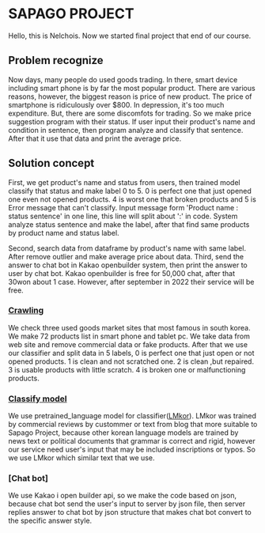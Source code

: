 # SAPAGO PROJECT
Hello, this is Nelchois. 
Now we started final project that end of our course.

## Problem recognize
Now days, many people do used goods trading. In there, smart device including smart phone is by far the most popular product. There are various reasons, however, the biggest reason is price of new product. The price of smartphone is ridiculously over $800. In depression, it's too much expenditure. But, there are some discomfots for trading. So we make price suggestion program with their status. If user input their product's name and condition in sentence, then program analyze and classify that sentence. After that it use that data and print the average price.

## Solution concept
First, we get product's name and status from users, then trained model classify that status and make label 0 to 5. 0 is perfect one that just opened one even not opened products. 4 is worst one that broken products and 5 is Error message that can't classify. 
Input message form 'Product name : status sentence' in one line, this line will split about ':' in code. System analyze status sentence and make the label, after that find same products by product name and status label.  

Second, search data from dataframe by product's name with same label. After remove outlier and make average price about data.
Third, send the answer to chat bot in Kakao openbuilder system, then print the answer to user by chat bot. Kakao openbuilder is free for 50,000 chat, after that 30won about 1 case. However, after september in 2022 their service will be free.

### [Crawling](https://github.com/Nelchois/TIL/blob/master/Final_project/Sapago_crawling.md)
We check three used goods market sites that most famous in south korea. We make 72 products list in smart phone and tablet pc. We take data from web site and remove commercial data or fake products. After that we use our classifier and split data in 5 labels, 0 is perfect one that just open or not opened products. 1 is clean and not scratched one. 2 is clean ,but repaired. 3 is usable products with little scratch. 4 is broken one or malfunctioning products.

### [Classify model](https://github.com/Nelchois/TIL/blob/master/Final_project/BERT_Classifier.md)
 We use pretrained_language model for classifier([LMkor](https://github.com/kiyoungkim1/LMkor)). LMkor was trained by commercial reviews by custommer or text from blog that more suitable to Sapago Project, because other korean language models are trained by news text or political documents that grammar is correct and rigid, however our service need user's input that may be included inscriptions or typos. So we use LMkor which similar text that we use.

 ### [Chat bot]
 We use Kakao i open builder api, so we make the code based on json, because chat bot send the user's input to server by json file, then server replies answer to chat bot by json structure that makes chat bot convert to the specific answer style.